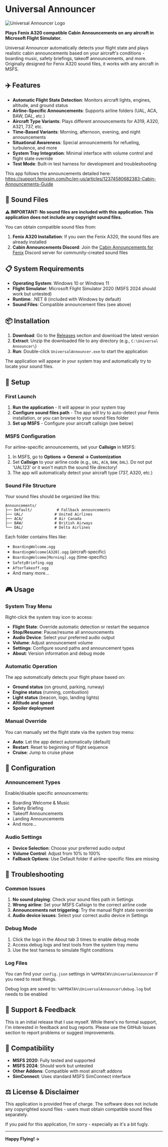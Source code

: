 # Universal Announcer

![Universal Announcer Logo](images/logo.jpg)

**Plays Fenix A320 compatible Cabin Announcements on any aircraft in Microsoft Flight Simulator.**

Universal Announcer automatically detects your flight state and plays realistic cabin announcements based on your aircraft's conditions - boarding music, safety briefings, takeoff announcements, and more. Originally designed for Fenix A320 sound files, it works with any aircraft in MSFS.

## ✈️ Features

- **Automatic Flight State Detection**: Monitors aircraft lights, engines, altitude, and ground status
- **Airline-Specific Announcements**: Supports airline folders (UAL, ACA, BAW, DAL, etc.)
- **Aircraft Type Variants**: Plays different announcements for A319, A320, A321, 737, etc.
- **Time-Based Variants**: Morning, afternoon, evening, and night announcements
- **Situational Awareness**: Special announcements for refueling, turbulence, and more
- **System Tray Integration**: Minimal interface with volume control and flight state override
- **Test Mode**: Built-in test harness for development and troubleshooting

This app follows the announcements detailed here: https://support.fenixsim.com/hc/en-us/articles/12374580682383-Cabin-Announcements-Guide

## 🎵 Sound Files

**⚠️ IMPORTANT: No sound files are included with this application. This application does not include any copyright sound files.**

You can obtain compatible sound files from:

1. **Fenix A320 Installation**: If you own the Fenix A320, the sound files are already installed
2. **Cabin Announcements Discord**: Join the [Cabin Announcements for Fenix](https://discord.com/invite/P8ZYJgH3ZF) Discord server for community-created sound files

## 📋 System Requirements

- **Operating System**: Windows 10 or Windows 11
- **Flight Simulator**: Microsoft Flight Simulator 2020 (MSFS 2024 should work but untested)
- **Runtime**: .NET 8 (included with Windows by default)
- **Sound Files**: Compatible announcement files (see above)

## 📦 Installation

1. **Download**: Go to the [Releases](https://github.com/fearlessfrog/MSFS_Universal_Announcer/releases) section and download the latest version
2. **Extract**: Unzip the downloaded file to any directory (e.g., `C:\Universal Announcer\`)
3. **Run**: Double-click `UniversalAnnouncer.exe` to start the application

The application will appear in your system tray and automatically try to locate your sound files.

## 🔧 Setup

### First Launch

1. **Run the application** - It will appear in your system tray
2. **Configure sound files path** - The app will try to auto-detect your Fenix installation, or you can browse to your sound files folder
3. **Set up MSFS** - Configure your aircraft callsign (see below)

### MSFS Configuration

For airline-specific announcements, set your **Callsign** in MSFS:

1. In MSFS, go to **Options → General → Customization**
2. Set **Callsign** to your airline code (e.g., `UAL`, `ACA`, `BAW`, `DAL`). Do not put 'UAL123' or it won't match the sound file directory!
3. The app will automatically detect your aircraft type (737, A320, etc.)

### Sound File Structure

Your sound files should be organized like this:
```
Announcements/
├── Default/           # Fallback announcements
├── UAL/              # United Airlines
├── ACA/              # Air Canada
├── BAW/              # British Airways
└── DAL/              # Delta Airlines
```

Each folder contains files like:
- `BoardingWelcome.ogg`
- `BoardingWelcome[A320].ogg` (aircraft-specific)
- `BoardingWelcome[Morning].ogg` (time-specific)
- `SafetyBriefing.ogg`
- `AfterTakeoff.ogg`
- And many more...

## 🎮 Usage

### System Tray Menu

Right-click the system tray icon to access:

- **Flight State**: Override automatic detection or restart the sequence
- **Stop/Resume**: Pause/resume all announcements
- **Audio Device**: Select your preferred audio output
- **Volume**: Adjust announcement volume
- **Settings**: Configure sound paths and announcement types
- **About**: Version information and debug mode

### Automatic Operation

The app automatically detects your flight phase based on:
- **Ground status** (on ground, parking, runway)
- **Engine status** (running, combustion)
- **Light status** (beacon, logo, landing lights)
- **Altitude and speed**
- **Spoiler deployment**

### Manual Override

You can manually set the flight state via the system tray menu:
- **Auto**: Let the app detect automatically (default)
- **Restart**: Reset to beginning of flight sequence
- **Cruise**: Jump to cruise phase

## 🔧 Configuration

### Announcement Types

Enable/disable specific announcements:
- Boarding Welcome & Music
- Safety Briefing
- Takeoff Announcements
- Landing Announcements
- And more...

### Audio Settings

- **Device Selection**: Choose your preferred audio output
- **Volume Control**: Adjust from 10% to 100%
- **Fallback Options**: Use Default folder if airline-specific files are missing

## 🐛 Troubleshooting

### Common Issues

1. **No sound playing**: Check your sound files path in Settings
2. **Wrong airline**: Set your MSFS Callsign to the correct airline code
3. **Announcements not triggering**: Try the manual flight state override
4. **Audio device issues**: Select your correct audio device in Settings

### Debug Mode

1. Click the logo in the About tab 3 times to enable debug mode
2. Access debug logs and test tools from the system tray menu
3. Use the test harness to simulate flight conditions

### Log Files

You can find your `config.json` settings in `%APPDATA%\UniversalAnnouncer` if you need to reset things.

Debug logs are saved to: `%APPDATA%\UniversalAnnouncer\debug.log` but needs to be enabled

## 🤝 Support & Feedback

This is an initial release that I use myself. While there's no formal support, I'm interested in feedback and bug reports. Please use the GitHub Issues section to report problems or suggest improvements.

## 📜 Compatibility

- **MSFS 2020**: Fully tested and supported
- **MSFS 2024**: Should work but untested
- **Other Addons**: Compatible with most aircraft addons
- **SimConnect**: Uses standard MSFS SimConnect interface

## ⚖️ License & Disclaimer

This application is provided free of charge. The software does not include any copyrighted sound files - users must obtain compatible sound files separately.

If you paid for this application, I'm sorry - especially as it's a bit fugly.

---

**Happy Flying!** ✈️